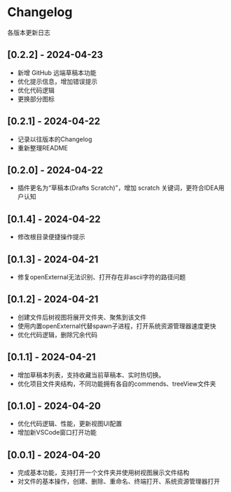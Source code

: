 # Changelog
各版本更新日志

## [0.2.2] - 2024-04-23

- 新增 GitHub 远端草稿本功能
- 优化提示信息，增加错误提示
- 优化代码逻辑
- 更换部分图标

## [0.2.1] - 2024-04-22

- 记录以往版本的Changelog
- 重新整理README

## [0.2.0] - 2024-04-22

- 插件更名为“草稿本(Drafts Scratch)”，增加 scratch 关键词，更符合IDEA用户认知

## [0.1.4] - 2024-04-22

- 修改根目录便捷操作提示

## [0.1.3] - 2024-04-21

- 修复openExternal无法识别、打开存在非ascii字符的路径问题

## [0.1.2] - 2024-04-21

- 创建文件后树视图将展开文件夹、聚焦到该文件
- 使用内置openExternal代替spawn子进程，打开系统资源管理器速度更快
- 优化代码逻辑，删除冗余代码

## [0.1.1] - 2024-04-21

- 增加草稿本列表，支持收藏当前草稿本、实时热切换。
- 优化项目文件夹结构，不同功能拥有各自的commends、treeView文件夹

## [0.1.0] - 2024-04-20

- 优化代码逻辑、性能，更新视图UI配置
- 增加新VSCode窗口打开功能

## [0.0.1] - 2024-04-20

- 完成基本功能，支持打开一个文件夹并使用树视图展示文件结构
- 对文件的基本操作，创建、删除、重命名、终端打开、系统资源管理器打开